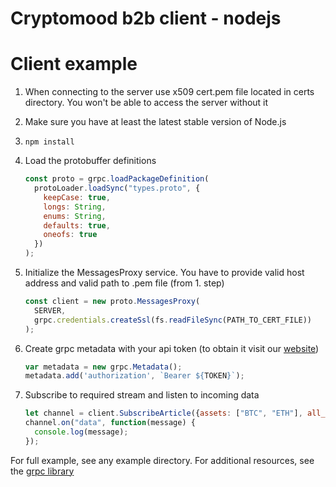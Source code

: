 # Cryptomood b2b client - nodejs

# Client example

1.  When connecting to the server use x509 cert.pem file located in certs directory. You won't be able to access the server without it
2.  Make sure you have at least the latest stable version of Node.js
3.  `npm install`
4.  Load the protobuffer definitions
    
    ```js
    const proto = grpc.loadPackageDefinition(
      protoLoader.loadSync("types.proto", {
        keepCase: true,
        longs: String,
        enums: String,
        defaults: true,
        oneofs: true
      })
    );
    ``` 

5.  Initialize the MessagesProxy service. You have to provide valid host address and valid path to .pem file (from 1. step)
    ```js
    const client = new proto.MessagesProxy(
      SERVER,
      grpc.credentials.createSsl(fs.readFileSync(PATH_TO_CERT_FILE))
    );
    ```

6. Create grpc metadata with your api token (to obtain it visit our [website](https://cryptomood.com/business/products/sentiment-analysis-api/))
    ```js
    var metadata = new grpc.Metadata();
    metadata.add('authorization', `Bearer ${TOKEN}`);
    ```

7.  Subscribe to required stream and listen to incoming data
    ```js
    let channel = client.SubscribeArticle({assets: ["BTC", "ETH"], all_assets: false}, metadata);
    channel.on("data", function(message) {
      console.log(message);
    });
    ```
    
For full example, see any example directory.
For additional resources, see the [grpc library](https://github.com/grpc/grpc-node)
